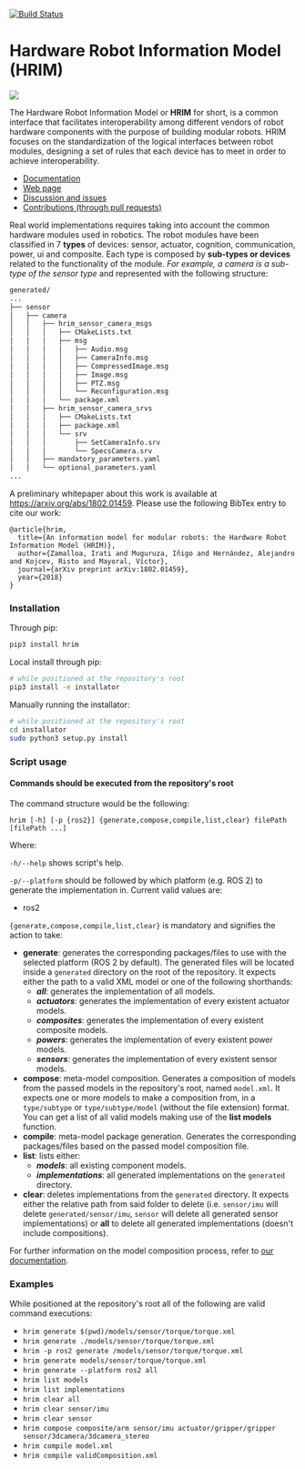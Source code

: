 [![Build Status](https://travis-ci.org/AcutronicRobotics/HRIM.svg?branch=master)](https://travis-ci.org/AcutronicRobotics/HRIM)

# Hardware Robot Information Model (HRIM)

![](https://acutronicrobotics.com/docs/technology/hrim/StandardLogicalInterface.jpg)

The Hardware Robot Information Model or **HRIM** for short, is a common interface that facilitates interoperability among different vendors of robot hardware components with the purpose of building modular robots. HRIM focuses on the standardization of the logical interfaces between robot modules, designing a set of rules that each device has to meet in order to achieve interoperability.

- [Documentation](https://acutronicrobotics.com/docs/technology/hrim)
- [Web page](https://acutronicrobotics.com/technology/hrim/)
- [Discussion and issues](https://github.com/AcutronicRobotics/HRIM/issues)
- [Contributions (through pull requests)](https://github.com/AcutronicRobotics/HRIM/pulls)

Real world implementations requires taking into account the common hardware modules used in robotics. The robot modules have been classified in 7 **types** of devices: sensor, actuator, cognition, communication, power, ui and composite. Each type is composed by **sub-types or devices** related to the functionality of the module. *For example, a camera is a sub-type of the sensor type* and represented with the following structure:

```bash
generated/
...
├── sensor
│   ├── camera
│   │   ├── hrim_sensor_camera_msgs
│   │   │   ├── CMakeLists.txt
│   │   │   ├── msg
│   │   │   │   ├── Audio.msg
│   │   │   │   ├── CameraInfo.msg
│   │   │   │   ├── CompressedImage.msg
│   │   │   │   ├── Image.msg
│   │   │   │   ├── PTZ.msg
│   │   │   │   └── Reconfiguration.msg
│   │   │   └── package.xml
│   │   ├── hrim_sensor_camera_srvs
│   │   │   ├── CMakeLists.txt
│   │   │   ├── package.xml
│   │   │   └── srv
│   │   │       ├── SetCameraInfo.srv
│   │   │       └── SpecsCamera.srv
│   │   ├── mandatory_parameters.yaml
│   │   └── optional_parameters.yaml
...
```

A preliminary whitepaper about this work is available at https://arxiv.org/abs/1802.01459. Please use the following BibTex entry to cite our work:

```
@article{hrim,
  title={An information model for modular robots: the Hardware Robot Information Model (HRIM)},
  author={Zamalloa, Irati and Muguruza, Iñigo and Hernández, Alejandro and Kojcev, Risto and Mayoral, Víctor},
  journal={arXiv preprint arXiv:1802.01459},
  year={2018}
}
```

### Installation
Through pip:
```bash
pip3 install hrim
```
Local install through pip:
```bash
# while positioned at the repository's root
pip3 install -e installator
```
Manually running the installator:
```bash
# while positioned at the repository's root
cd installator
sudo python3 setup.py install
```

### Script usage

#### Commands should be executed from the repository's root

The command structure would be the following:
```
hrim [-h] [-p {ros2}] {generate,compose,compile,list,clear} filePath [filePath ...]
```
Where:

`-h/--help` shows script's help.

`-p/--platform` should be followed by which platform (e.g. ROS 2) to generate the implementation in. Current valid values are:
* ros2

`{generate,compose,compile,list,clear}` is mandatory and signifies the action to take:
* **generate**: generates the corresponding packages/files to use with the selected platform (ROS 2 by default). The generated files will be located inside  a `generated` directory on the root of the repository. It expects either the path to a valid XML model or one of the following shorthands:
  * ***all***: generates the implementation of all models.
  * ***actuators***: generates the implementation of every existent actuator models.
  * ***composites***: generates the implementation of every existent composite models.
  * ***powers***: generates the implementation of every existent power models.
  * ***sensors***: generates the implementation of every existent sensor models.
* **compose**: meta-model composition. Generates a composition of models from the passed models in the repository's root, named `model.xml`. It expects one or more models to make a composition from, in a `type/subtype` or `type/subtype/model` (without the file extension) format. You can get a list of all valid models making use of the **list models** function.
* **compile**: meta-model package generation. Generates the corresponding packages/files based on the passed model composition file.
* **list**: lists either:
  * ***models***: all existing component models.
  * ***implementations***: all generated implementations on the `generated` directory.
* **clear**: deletes implementations from the `generated` directory. It expects either the relative path from said folder to delete (i.e. `sensor/imu` will delete `generated/sensor/imu`, `sensor` will delete all generated sensor implementations) or **all** to delete all generated implementations (doesn't include compositions).

For further information on the model composition process, refer to [our documentation](https://acutronicrobotics.com/docs/technology/hrim/model/meta-model#model-composition).

### Examples

While positioned at the repository's root all of the following are valid command executions:

* `hrim generate $(pwd)/models/sensor/torque/torque.xml`
* `hrim generate ./models/sensor/torque/torque.xml`
* `hrim -p ros2 generate /models/sensor/torque/torque.xml`
* `hrim generate models/sensor/torque/torque.xml`
* `hrim generate --platform ros2 all`
* `hrim list models`
* `hrim list implementations`
* `hrim clear all`
* `hrim clear sensor/imu`
* `hrim clear sensor`
* `hrim compose composite/arm sensor/imu actuator/gripper/gripper sensor/3dcamera/3dcamera_stereo`
* `hrim compile model.xml`
* `hrim compile validComposition.xml`
